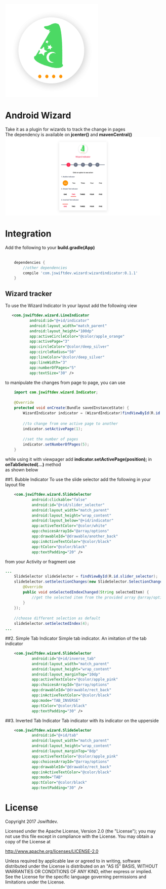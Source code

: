 ![Image](screenshots/wizard_hat.png) 
# Android Wizard
 
Take it as a plugin for wizards to track the change in pages  
The dependency is available on **jcenter()** and **mavenCentral()**
![Image](screenshots/wizard_screenshot.png)

# Integration


Add the following to your **build.gradle(App)**
```gradle  

    dependencies {
        //other dependencies
        compile 'com.jswiftdev.wizard:wizardindicator:0.1.1'
    }
```

## Wizard tracker
To use the Wizard Indicator
In your layout add the following view
```xml
   <com.jswiftdev.wizard.LineIndicator
           android:id="@+id/indicator"
           android:layout_width="match_parent"
           android:layout_height="100dp"
           app:activeCircleColor="@color/apple_orange"
           app:activePage="3"
           app:circleColor="@color/deep_silver"
           app:circleRadius="50"
           app:lineColor="@color/deep_silver"
           app:lineWidth="3"
           app:numberOfPages="5"
           app:textSize="30" />
```
to manipulate the changes from page to page, you can use

```java
    import com.jswiftdev.wizard.Indicator;
    
    @Override
    protected void onCreate(Bundle savedInstanceState) {
        WizardIndicator indicator = (WizardIndicator)findViewById(R.id.indicator);
    
        //to change from one active page to another
        indicator.setActivePage(1);
        
        //set the number of pages
        indicator.setNumberOfPages(5);
    }
```

while using it with viewpager add **indicator.setActivePage(position);** in **onTabSelected(...)** method  
as shown below

##1. Bubble Indicator
To use the slide selector add the following in your layout file
```xml
    <com.jswiftdev.wizard.SlideSelector
            android:clickable="false"
            android:id="@+id/slider_selector"
            android:layout_width="match_parent"
            android:layout_height="wrap_content"
            android:layout_below="@+id/indicator"
            app:activeTextColor="@color/white"
            app:choicesArrayId="@array/options"
            app:drawableId="@drawable/another_back"
            app:inActiveTextColor="@color/black"
            app:tColor="@color/black"
            app:textPadding="20" />
```

from your Activity or fragment use
```java
...
    SlideSelector slideSelector = findViewById(R.id.slider_selector);
    slideSelector.setSelectionChanges(new SlideSelector.SelectionChanges() {
        @Override
        public void onSelectedIndexChanged(String selectedItem) {
            //get the selected item from the provided array @array/options
        }
    });

    //choose different selection as default
    slideSelector.setSelectedIndex(4);
...
```  

##2. Simple Tab Indicator
Simple tab indicator. An imitation of the tab indicator
```xml
    <com.jswiftdev.wizard.SlideSelector
            android:id="@+id/inverse_tab"
            android:layout_width="match_parent"
            android:layout_height="wrap_content"
            android:layout_marginTop="10dp"
            app:activeTextColor="@color/apple_pink"
            app:choicesArrayId="@array/options"
            app:drawableId="@drawable/rect_back"
            app:inActiveTextColor="@color/black"
            app:mode="TAB_INVERSE"
            app:tColor="@color/black"
            app:textPadding="30" />

```

##3. Inverted Tab Indicator
Tab indicator with its indicator on the upperside  
```xml
    <com.jswiftdev.wizard.SlideSelector
            android:id="@+id/tab"
            android:layout_width="match_parent"
            android:layout_height="wrap_content"
            android:layout_marginTop="8dp"
            app:activeTextColor="@color/apple_pink"
            app:choicesArrayId="@array/options"
            app:drawableId="@drawable/rect_back"
            app:inActiveTextColor="@color/black"
            app:mode="TAB"
            app:tColor="@color/black"
            app:textPadding="30" />

```


# License

Copyright 2017 Jswiftdev.

Licensed under the Apache License, Version 2.0 (the "License");
you may not use this file except in compliance with the License.
You may obtain a copy of the License at

http://www.apache.org/licenses/LICENSE-2.0

Unless required by applicable law or agreed to in writing, software
distributed under the License is distributed on an "AS IS" BASIS,
WITHOUT WARRANTIES OR CONDITIONS OF ANY KIND, either express or implied.
See the License for the specific language governing permissions and
limitations under the License.